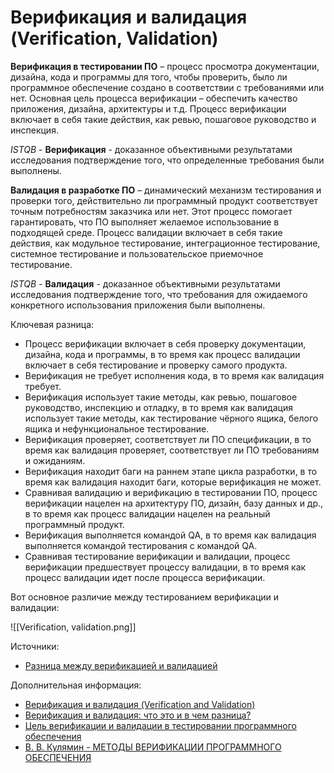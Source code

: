 # Верификация и валидация (Verification, Validation)

**Верификация в тестировании ПО** – процесс просмотра документации, дизайна, кода и программы для того, чтобы проверить, было ли программное обеспечение создано в соответствии с требованиями или нет. Основная цель процесса верификации – обеспечить качество приложения, дизайна, архитектуры и т.д. Процесс верификации включает в себя такие действия, как ревью, пошаговое руководство и инспекция.

*ISTQB* - 
**Верификация** - доказанное объективными результатами исследования подтверждение того, что определенные требования были выполнены.

**Валидация в разработке ПО** – динамический механизм тестирования и проверки того, действительно ли программный продукт соответствует точным потребностям заказчика или нет. Этот процесс помогает гарантировать, что ПО выполняет желаемое использование в подходящей среде. Процесс валидации включает в себя такие действия, как модульное тестирование, интеграционное тестирование, системное тестирование и пользовательское приемочное тестирование.

*ISTQB* - 
**Валидация** - доказанное объективными результатами исследования подтверждение того, что требования для ожидаемого конкретного использования приложения были выполнены.

Ключевая разница:
- Процесс верификации включает в себя проверку документации, дизайна, кода и программы, в то время как процесс валидации включает в себя тестирование и проверку самого продукта.
- Верификация не требует исполнения кода, в то время как валидация требует.
- Верификация использует такие методы, как ревью, пошаговое руководство, инспекцию и отладку, в то время как валидация использует такие методы, как тестирование чёрного ящика, белого ящика и нефункциональное тестирование.
- Верификация проверяет, соответствует ли ПО спецификации, в то время как валидация проверяет, соответствует ли ПО требованиям и ожиданиям.
- Верификация находит баги на раннем этапе цикла разработки, в то время как валидация находит баги, которые верификация не может.
- Сравнивая валидацию и верификацию в тестировании ПО, процесс верификации нацелен на архитектуру ПО, дизайн, базу данных и др., в то время как процесс валидации нацелен на реальный программный продукт.
- Верификация выполняется командой QA, в то время как валидация выполняется командой тестирования с командой QA.
- Сравнивая тестирование верификации и валидации, процесс верификации предшествует процессу валидации, в то время как процесс валидации идет после процесса верификации.

Вот основное различие между тестированием верификации и валидации:

![[Verification, validation.png]]

Источники:
- [Разница между верификацией и валидацией](https://habr.com/ru/post/691048/)

Дополнительная информация:
- [Верификация и валидация (Verification and Validation)](https://vladislaveremeev.gitbook.io/qa_bible/obshee/verifikaciya-i-validaciya-verification-and-validation)
- [Верификация и валидация: что это и в чем разница?](https://testengineer.ru/verifikaciya-i-validaciya-chto-ehto-i-v-chem-raznica/)
- [Цель верификации и валидации в тестировании программного обеспечения](https://habr.com/ru/post/706538/)
- [В. В. Кулямин - МЕТОДЫ ВЕРИФИКАЦИИ ПРОГРАММНОГО ОБЕСПЕЧЕНИЯ ](chrome-extension://efaidnbmnnnibpcajpcglclefindmkaj/https://www.ispras.ru/publications/methods_of_software_verification.pdf)